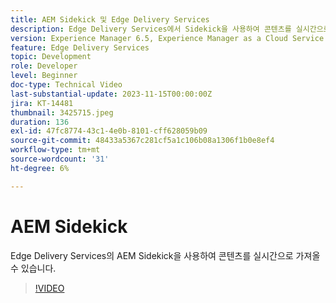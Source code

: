 ```yaml
---
title: AEM Sidekick 및 Edge Delivery Services
description: Edge Delivery Services에서 Sidekick을 사용하여 콘텐츠를 실시간으로 가져올 수 있습니다.
version: Experience Manager 6.5, Experience Manager as a Cloud Service
feature: Edge Delivery Services
topic: Development
role: Developer
level: Beginner
doc-type: Technical Video
last-substantial-update: 2023-11-15T00:00:00Z
jira: KT-14481
thumbnail: 3425715.jpeg
duration: 136
exl-id: 47fc8774-43c1-4e0b-8101-cff628059b09
source-git-commit: 48433a5367c281cf5a1c106b08a1306f1b0e8ef4
workflow-type: tm+mt
source-wordcount: '31'
ht-degree: 6%

---
```


# AEM Sidekick

Edge Delivery Services의 AEM Sidekick을 사용하여 콘텐츠를 실시간으로 가져올 수 있습니다.

>[!VIDEO](https://video.tv.adobe.com/v/3425715/?learn=on)
